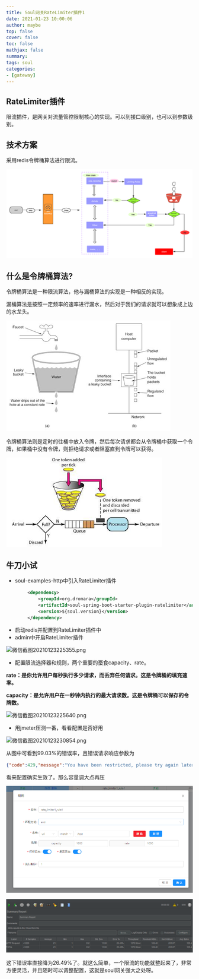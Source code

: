 ```yaml
---
title: Soul网关RateLimiter插件1
date: 2021-01-23 10:00:06
author: maybe
top: false
cover: false
toc: false
mathjax: false
summary:
tags: soul
categories:
- [gateway]
---
```


## RateLimiter插件

限流插件，是网关对流量管控限制核心的实现。可以到接口级别，也可以到参数级别。

## 技术方案

采用redis令牌桶算法进行限流。

![limiting.png](/medias/assets/soul//20210123223018-fa0q0ss-limiting.png)

## 什么是令牌桶算法?

令牌桶算法是一种限流算法，他与漏桶算法的实现是一种相反的实现。

漏桶算法是按照一定频率的速率进行漏水，然后对于我们的请求就可以想象成上边的水龙头。

![00831rSTly1gdnjduhuivj30cb08b74u.jpg](/medias/assets/soul//20210123224741-eyjf3bv-00831rSTly1gdnjduhuivj30cb08b74u.jpg)

令牌桶算法则是定时的往桶中放入令牌，然后每次请求都会从令牌桶中获取一个令牌，如果桶中没有令牌，则拒绝请求或者阻塞直到令牌可以获得。

![00831rSTly1gdnjhiarxgj30bp06pwek.jpg](/medias/assets/soul//20210123224827-hu1tklg-00831rSTly1gdnjhiarxgj30bp06pwek.jpg)

## 牛刀小试

* soul-examples-http中引入RateLimiter插件

```xml
        <dependency>
            <groupId>org.dromara</groupId>
            <artifactId>soul-spring-boot-starter-plugin-ratelimiter</artifactId>
            <version>${soul.version}</version>
        </dependency>
```

* 启动redis并配置到RateLimiter插件中
* admin中开启RateLimiter插件

![微信截图20210123225355.png](/medias/assets/soul//20210123225914-6aq1hcp-%E5%BE%AE%E4%BF%A1%E6%88%AA%E5%9B%BE_20210123225355.png)

* 配置限流选择器和规则，两个重要的蚕食capacity、rate。

**rate：是你允许用户每秒执行多少请求，而丢弃任何请求。这是令牌桶的填充速率。**

**capacity：是允许用户在一秒钟内执行的最大请求数。这是令牌桶可以保存的令牌数。**

![微信截图20210123225640.png](/medias/assets/soul//20210123230000-t65v5sm-%E5%BE%AE%E4%BF%A1%E6%88%AA%E5%9B%BE_20210123225640.png)

* 用jmeter压测一番，看看配置是否好用

![微信截图20210123230854.png](/medias/assets/soul//20210123230924-4raiu8r-%E5%BE%AE%E4%BF%A1%E6%88%AA%E5%9B%BE_20210123230854.png)

从图中可看到99.03%的错误率，且错误请求响应参数为

```json
{"code":429,"message":"You have been restricted, please try again later!","data":null}
```

看来配置确实生效了。那么容量调大点再压

![1113.png](/medias/assets/soul//20210123231710-d6ewkti-1113.png)

![4441.png](/medias/assets/soul//20210123231722-yah20mv-4441.png)

这下错误率直接降为26.49%了。就这么简单，一个限流的功能就整起来了，非常方便灵活，并且随时可以调整配置，这就是soul网关强大之处呀。
